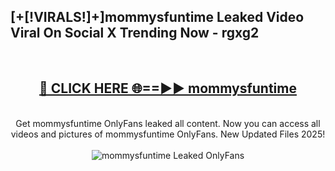 <h2>[+[!VIRALS!]+]mommysfuntime Leaked Video Viral On Social X Trending Now - rgxg2</h2>
<br>
<div align="center">
<h2><a href="https://libra.edu.pl?mommysfuntime" rel="nofollow">🔴 CLICK HERE 🌐==►► mommysfuntime</a></h2>
<br>
Get mommysfuntime OnlyFans leaked all content. Now you can access all videos and pictures of mommysfuntime OnlyFans. New Updated Files 2025!
<br>
<br>
<a href="https://libra.edu.pl?mommysfuntime" rel="nofollow" data-target="animated-image.originalLink"><img src="https://i.ibb.co.com/WyWwxjT/player-gif2.gif" alt="mommysfuntime Leaked OnlyFans" style="max-width: 100%; display: inline-block;" data-target="animated-image.originalImage"></a>
</div>
<br>